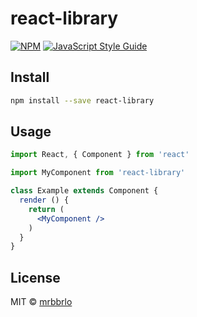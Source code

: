 # react-library

> 

[![NPM](https://img.shields.io/npm/v/react-library.svg)](https://www.npmjs.com/package/react-library) [![JavaScript Style Guide](https://img.shields.io/badge/code_style-standard-brightgreen.svg)](https://standardjs.com)

## Install

```bash
npm install --save react-library
```

## Usage

```jsx
import React, { Component } from 'react'

import MyComponent from 'react-library'

class Example extends Component {
  render () {
    return (
      <MyComponent />
    )
  }
}
```

## License

MIT © [mrbbrlo](https://github.com/mrbbrlo)
